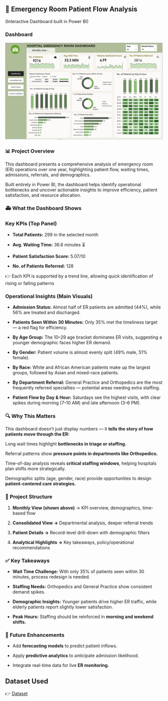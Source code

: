 ## 🏥 Emergency Room Patient Flow Analysis

(Interactive Dashboard built in Power BI)

### Dashboard
![📊 View Dashboard](https://github.com/fromciviltodata/project-hospital-emergency-room-flow/blob/main/Dashboard_Image.JPG)

### 📊 Project Overview

This dashboard presents a comprehensive analysis of emergency room (ER) operations over one year, highlighting patient flow, waiting times, admissions, referrals, and demographics.

Built entirely in Power BI, the dashboard helps identify operational bottlenecks and uncover actionable insights to improve efficiency, patient satisfaction, and resource allocation.

### 🚑 What the Dashboard Shows

### Key KPIs (Top Panel)

* **Total Patients:** 299 in the selected month

* **Avg. Waiting Time:** 36.6 minutes ⏳

* **Patient Satisfaction Score:** 5.07/10

* **No. of Patients Referred:** 128

👉 Each KPI is supported by a trend line, allowing quick identification of rising or falling patterns

### Operational Insights (Main Visuals)

* **Admission Status:** Almost half of ER patients are admitted (44%), while 56% are treated and discharged.

* **Patients Seen Within 30 Minutes:** Only 35% met the timeliness target — a red flag for efficiency.

* **By Age Group:** The 10–29 age bracket dominates ER visits, suggesting a younger demographic faces higher ER demand.

* **By Gender:** Patient volume is almost evenly split (49% male, 51% female).

* **By Race:** White and African American patients make up the largest groups, followed by Asian and mixed-race patients.

* **By Department Referral:** General Practice and Orthopedics are the most frequently referred specialties — potential areas needing extra staffing.

* **Patient Flow by Day & Hour:** Saturdays see the highest visits, with clear spikes during morning (7–10 AM) and late afternoon (3–6 PM).

### 🔍 Why This Matters

This dashboard doesn’t just display numbers — it **tells the story of how patients move through the ER:**

Long wait times highlight **bottlenecks in triage or staffing.**

Referral patterns show **pressure points in departments like Orthopedics.**

Time-of-day analysis reveals **critical staffing windows**, helping hospitals plan shifts more strategically.

Demographic splits (age, gender, race) provide opportunities to design **patient-centered care strategies.**

### 📂 Project Structure

1. **Monthly View (shown above)** → KPI overview, demographics, time-based flow

2. **Consolidated View →** Departmental analysis, deeper referral trends

3. **Patient Details →** Record-level drill-down with demographic filters

4. **Analytical Highlights →** Key takeaways, policy/operational recommendations

### ✅ Key Takeaways

* **Wait Time Challenge:** With only 35% of patients seen within 30 minutes, process redesign is needed.

* **Staffing Needs:** Orthopedics and General Practice show consistent demand spikes.

* **Demographic Insights:** Younger patients drive higher ER traffic, while elderly patients report slightly lower satisfaction.

* **Peak Hours:** Staffing should be reinforced in **morning and weekend shifts.**

### 🚀 Future Enhancements

* Add **forecasting models** to predict patient inflows.

* Apply **predictive analytics** to anticipate admission likelihood.

* Integrate real-time data for live **ER monitoring.**

## Dataset Used
👉 [Dataset](https://github.com/fromciviltodata/project-hospital-emergency-room-flow/blob/main/Hospital_ER_dataset.csv)

